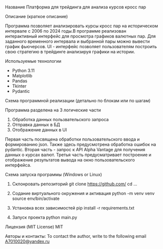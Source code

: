 

Название
Платформа для трейдинга для анализа курсов кросс пар

Описание (краткое описание)

Программа позволяет анализировать курсы кросс пар на историческом интервале с 2006 по 2024 годы.В программе реализован интерактивный интерфейс для просмотра графиков валютных пар. Для заданного временного интервала и выбранной пары можно вывести график фьючерсов. 
UI - интерфейс позволяет пользователям построить свою стратегию в трейдинге анализируя графики на истории.

Используемые технологии
 - Python 3.11
 - Matplotlib
 - Pandas
 - Tkinter 
 - Pydantic

Схема программной реализации (детально по блокам или по шагам)

Программа разделена на 3 логические части
1. Обработка данных пользвательского запроса
2. Отправка данных в БД
3. Отображение данных в UI

Первая часть посвящена обработки пользовательского ввода и формированию json. Также здесь предусмотрена обработка ошибок на pydantic.
Вторая часть - запрос к API Alpha Vantage для получения данных о курсах валют. 
Третья часть предусматривает построение и отображение результатов вывода на окно пользовательского интерфейса.


Схема запуска программы (Windows or Linux)
1. Склонровать репозиторий
git clone https://github.com/
cd ...

2. Содание виртуального окружения и активация
python -m venv venv
source env/bin/activate

3. Установка всех зависимостей 
pip install -r requirements.txt

4. Запуск проекта
python main.py


Лицензия (MIT License)
MIT

Авторы и контакты:
To contact the author, write to the following email A7010020@yandex.ru






